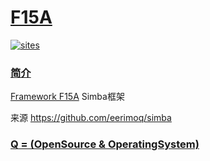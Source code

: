 ﻿# [F15A](https://github.com/OS-Q/F15A)

[![sites](http://182.61.61.133/link/resources/OSQ.png)](http://www.OS-Q.com)

### [简介](https://github.com/OS-Q/F15A/wiki)

[Framework F15A](https://github.com/OS-Q/F15A) Simba框架

来源 https://github.com/eerimoq/simba

### [Q = (OpenSource & OperatingSystem) ](http://www.OS-Q.com)
